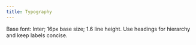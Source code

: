 ```yaml
---
title: Typography
---
```

Base font: Inter; 16px base size; 1.6 line height. Use headings for hierarchy and keep labels concise.
